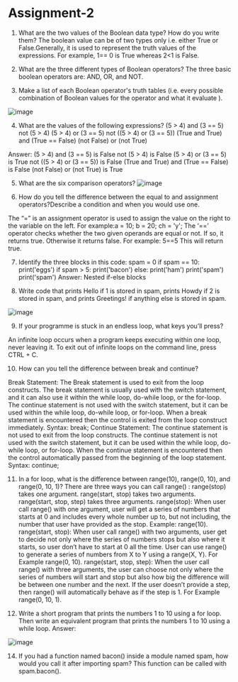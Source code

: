 # Assignment-2

1) What are the two values of the Boolean data type? How do you write them?
The boolean value can be of two types only i.e. either True or False.Generally, it is used to represent the truth values of the expressions. For example, 1== 0 is True whereas 2<1 is False. 

2) What are the three different types of Boolean operators?
The three basic boolean operators are: AND, OR, and NOT.

3) Make a list of each Boolean operator's truth tables (i.e. every possible combination of Boolean values for the operator and what it evaluate ).

![image](https://user-images.githubusercontent.com/24777563/150099272-83509442-67f5-4fe0-acc0-7ab91fad7f77.png)

4) What are the values of the following expressions?
(5 > 4) and (3 == 5)
not (5 > 4)
(5 > 4) or (3 == 5)
not ((5 > 4) or (3 == 5))
(True and True) and (True == False)
(not False) or (not True)

Answer: (5 > 4) and (3 == 5) is False
not (5 > 4) is False
(5 > 4) or (3 == 5) is True
not ((5 > 4) or (3 == 5)) is False
(True and True) and (True == False) is False
(not False) or (not True) is True

5) What are the six comparison operators?
![image](https://user-images.githubusercontent.com/24777563/150099977-5c8c8cd9-31d2-422b-bec7-7035c7fa3376.png)

6) How do you tell the difference between the equal to and assignment operators?Describe a condition and when you would use one.

The “=” is an assignment operator is used to assign the value on the right to the variable on the left.
For example:a = 10;  b = 20; ch = 'y';
The ‘==’ operator checks whether the two given operands are equal or not. If so, it returns true. Otherwise it returns false.
For example: 5==5
This will return true.

7) Identify the three blocks in this code:
spam = 0
if spam == 10:
  print('eggs')
if spam > 5:
  print('bacon')
else:
  print('ham')
  print('spam')
  print('spam')
Answer: Nested if-else blocks

8) Write code that prints Hello if 1 is stored in spam, prints Howdy if 2 is stored in spam, and prints Greetings! if anything else is stored in spam.

![image](https://user-images.githubusercontent.com/24777563/150104757-ca44302f-60d4-4d58-aff4-6603e4285b57.png)

  
9) If your programme is stuck in an endless loop, what keys you’ll press?

An infinite loop occurs when a program keeps executing within one loop, never leaving it. To exit out of infinite loops on the command line, press CTRL + C.


10) How can you tell the difference between break and continue?

Break Statement:
The Break statement is used to exit from the loop constructs.
The break statement is usually used with the switch statement, and it can also use it within the while loop, do-while loop, or the for-loop.	The continue statement is not used with the switch statement, but it can be used within the while loop, do-while loop, or for-loop.
When a break statement is encountered then the control is exited from the loop construct immediately.
Syntax: break;
Continue Statement:
The continue statement is not used to exit from the loop constructs.
The continue statement is not used with the switch statement, but it can be used within the while loop, do-while loop, or for-loop.
When the continue statement is encountered then the control automatically passed from the beginning of the loop statement.
Syntax: continue;

11. In a for loop, what is the difference between range(10), range(0, 10), and range(0, 10, 1)?
There are three ways you can call range() : 
range(stop) takes one argument.
range(start, stop) takes two arguments.
range(start, stop, step) takes three arguments.
range(stop):
When user call range() with one argument, user will get a series of numbers that starts at 0 and includes every whole number up to, but not including, the number that user have provided as the stop. Example: range(10).
range(start, stop):
When user call range() with two arguments, user get to decide not only where the series of numbers stops but also where it starts, so user don’t have to start at 0 all the time. User can use range() to generate a series of numbers from X to Y using a range(X, Y). For Example range(0, 10).
range(start, stop, step):
When the user call range() with three arguments, the user can choose not only where the series of numbers will start and stop but also how big the difference will be between one number and the next. If the user doesn’t provide a step, then range() will automatically behave as if the step is 1. For Example range(0, 10, 1).

12. Write a short program that prints the numbers 1 to 10 using a for loop. Then write an equivalent program that prints the numbers 1 to 10 using a while loop.
Answer:

![image](https://user-images.githubusercontent.com/24777563/150104932-8b220bdc-e049-450f-8c8f-a29561cceed1.png)


14. If you had a function named bacon() inside a module named spam, how would you call it after importing spam?
This function can be called with spam.bacon().

